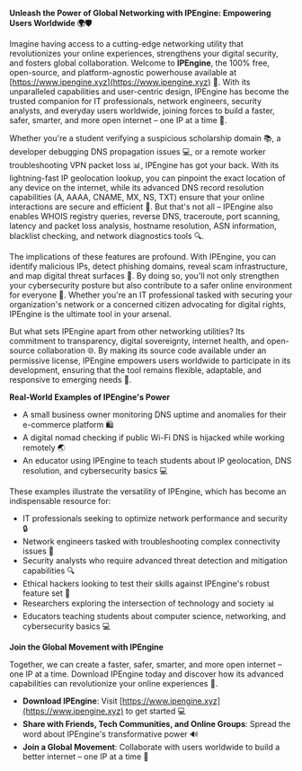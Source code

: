 **Unleash the Power of Global Networking with IPEngine: Empowering Users Worldwide 🌍🛡️**

Imagine having access to a cutting-edge networking utility that revolutionizes your online experiences, strengthens your digital security, and fosters global collaboration. Welcome to **IPEngine**, the 100% free, open-source, and platform-agnostic powerhouse available at [https://www.ipengine.xyz](https://www.ipengine.xyz) 📡. With its unparalleled capabilities and user-centric design, IPEngine has become the trusted companion for IT professionals, network engineers, security analysts, and everyday users worldwide, joining forces to build a faster, safer, smarter, and more open internet – one IP at a time 🔐.

Whether you're a student verifying a suspicious scholarship domain 📚, a developer debugging DNS propagation issues 💻, or a remote worker troubleshooting VPN packet loss 📊, IPEngine has got your back. With its lightning-fast IP geolocation lookup, you can pinpoint the exact location of any device on the internet, while its advanced DNS record resolution capabilities (A, AAAA, CNAME, MX, NS, TXT) ensure that your online interactions are secure and efficient 📡. But that's not all – IPEngine also enables WHOIS registry queries, reverse DNS, traceroute, port scanning, latency and packet loss analysis, hostname resolution, ASN information, blacklist checking, and network diagnostics tools 🔍.

The implications of these features are profound. With IPEngine, you can identify malicious IPs, detect phishing domains, reveal scam infrastructure, and map digital threat surfaces 🚨. By doing so, you'll not only strengthen your cybersecurity posture but also contribute to a safer online environment for everyone 🌟. Whether you're an IT professional tasked with securing your organization's network or a concerned citizen advocating for digital rights, IPEngine is the ultimate tool in your arsenal.

But what sets IPEngine apart from other networking utilities? Its commitment to transparency, digital sovereignty, internet health, and open-source collaboration 🌐. By making its source code available under an permissive license, IPEngine empowers users worldwide to participate in its development, ensuring that the tool remains flexible, adaptable, and responsive to emerging needs 🔩.

**Real-World Examples of IPEngine's Power**

*   A small business owner monitoring DNS uptime and anomalies for their e-commerce platform 🛍️
*   A digital nomad checking if public Wi-Fi DNS is hijacked while working remotely 🌏
*   An educator using IPEngine to teach students about IP geolocation, DNS resolution, and cybersecurity basics 💻

These examples illustrate the versatility of IPEngine, which has become an indispensable resource for:

*   IT professionals seeking to optimize network performance and security 🔒
*   Network engineers tasked with troubleshooting complex connectivity issues 🚧
*   Security analysts who require advanced threat detection and mitigation capabilities 🔍
*   Ethical hackers looking to test their skills against IPEngine's robust feature set 🔩
*   Researchers exploring the intersection of technology and society 📊
*   Educators teaching students about computer science, networking, and cybersecurity basics 💻

**Join the Global Movement with IPEngine**

Together, we can create a faster, safer, smarter, and more open internet – one IP at a time. Download IPEngine today and discover how its advanced capabilities can revolutionize your online experiences 🚀.

*   **Download IPEngine**: Visit [https://www.ipengine.xyz](https://www.ipengine.xyz) to get started 💻
*   **Share with Friends, Tech Communities, and Online Groups**: Spread the word about IPEngine's transformative power 🔊
*   **Join a Global Movement**: Collaborate with users worldwide to build a better internet – one IP at a time 🔗